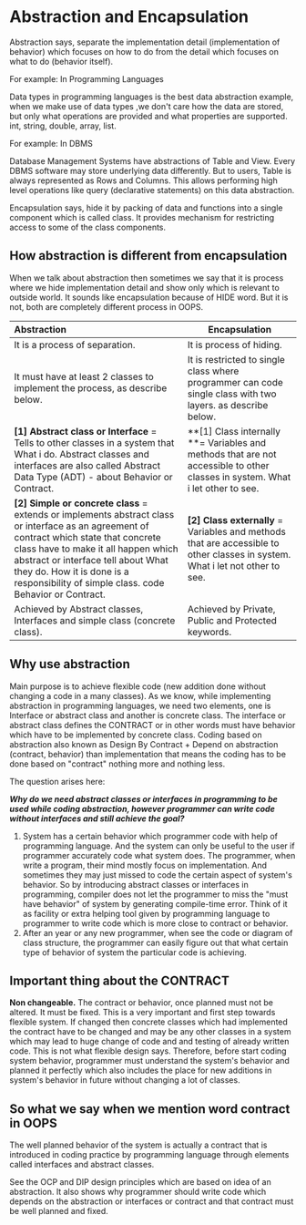 # Abstraction and Encapsulation

Abstraction says, separate the implementation detail (implementation of behavior) which focuses on how to do from the detail which focuses on what to do (behavior itself).

For example: In Programming Languages

Data types in programming languages is the best data abstraction example, when we make use of data types ,we don't care how the data are stored, but only what operations are provided and what properties are supported. int, string, double, array, list.

For example: In DBMS

Database Management Systems have abstractions of Table and View. Every DBMS software may store underlying data differently. But to users, Table is always represented as Rows and Columns. This allows performing high level operations like query (declarative statements) on this data abstraction.

Encapsulation says, hide it by packing of data and functions into a single component which is called class. It provides mechanism for restricting access to some of the class components.

## How abstraction is different from encapsulation

When we talk about abstraction then sometimes we say that it is process where we hide implementation detail and show only which is relevant to outside world. It sounds like encapsulation because of HIDE word. But it is not, both are completely different process in OOPS.

| Abstraction | Encapsulation |
| :--- | --- |
| It is a process of separation. | It is process of hiding. |
| It must have at least 2 classes to implement the process, as describe below. | It is restricted to single class where programmer can code single class with two layers. as describe below. |
| **[1] Abstract class or Interface** = Tells to other classes in a system that What i do. Abstract classes and interfaces are also called Abstract Data Type (ADT) - about Behavior or Contract. | **[1] Class internally **= Variables and methods that are not accessible to other classes in system. What i let other to see. |
| **[2] Simple or concrete class** = extends or implements abstract class or interface as an agreement of contract which state that concrete class have to make it all happen which abstract or interface tell about What they do. How it is done is a responsibility of simple class. code Behavior or Contract. | **[2] Class externally** = Variables and methods that are accessible to other classes in system. What i let not other to see. |
| Achieved by Abstract classes, Interfaces and simple class (concrete class). | Achieved by Private, Public and Protected keywords. |

## Why use abstraction

Main purpose is to achieve flexible code (new addition done without changing a code in a many classes). As we know, while implementing abstraction in programming languages, we need two elements, one is Interface or abstract class and another is concrete class. The interface or abstract class defines the CONTRACT or in other words must have behavior which have to be implemented by concrete class. Coding based on abstraction also known as Design By Contract + Depend on abstraction (contract, behavior) than implementation that means the coding has to be done based on "contract" nothing more and nothing less.

The question arises here:

_**Why do we need abstract classes or interfaces in programming to be used while coding abstraction, however programmer can write code without interfaces and still achieve the goal?**_

1. System has a certain behavior which programmer code with help of programming language. And the system can only be useful to the user if programmer accurately code what system does. The programmer, when write a program, their mind mostly focus on implementation. And sometimes they may just missed to code the certain aspect of system's behavior. So by introducing abstract classes or interfaces in programming, compiler does not let the programmer to miss the "must have behavior" of system by generating compile-time error. Think of it as facility or extra helping tool given by programming language to programmer to write code which is more close to contract or behavior.
2. After an year or any new programmer, when see the code or diagram of class structure, the programmer can easily figure out that what certain type of behavior of system the particular code is achieving.

## Important thing about the CONTRACT

**Non changeable.** The contract or behavior, once planned must not be altered. It must be fixed. This is a very important and first step towards flexible system. If changed then concrete classes which had implemented the contract have to be changed and may be any other classes in a system which may lead to huge change of code and and testing of already written code. This is not what flexible design says. Therefore, before start coding system behavior, programmer must understand the system's behavior and planned it perfectly which also includes the place for new additions in system's behavior in future without changing a lot of classes.

## So what we say when we mention word contract in OOPS

The well planned behavior of the system is actually a contract that is introduced in coding practice by programming language through elements called interfaces and abstract classes.

See the OCP and DIP design principles which are based on idea of an abstraction. It also shows why programmer should write code which depends on the abstraction or interfaces or contract and that contract must be well planned and fixed.
